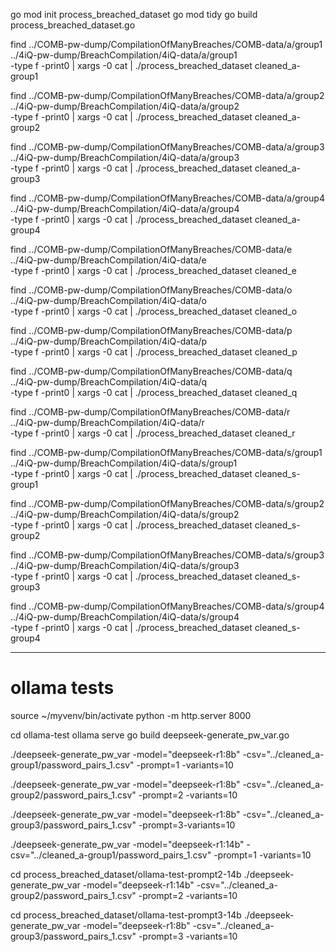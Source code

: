 go mod init process_breached_dataset
go mod tidy
go build process_breached_dataset.go

find ../COMB-pw-dump/CompilationOfManyBreaches/COMB-data/a/group1 \
     ../4iQ-pw-dump/BreachCompilation/4iQ-data/a/group1 \
     -type f -print0 | xargs -0 cat | ./process_breached_dataset cleaned_a-group1

find ../COMB-pw-dump/CompilationOfManyBreaches/COMB-data/a/group2 \
     ../4iQ-pw-dump/BreachCompilation/4iQ-data/a/group2 \
     -type f -print0 | xargs -0 cat | ./process_breached_dataset cleaned_a-group2

find ../COMB-pw-dump/CompilationOfManyBreaches/COMB-data/a/group3 \
     ../4iQ-pw-dump/BreachCompilation/4iQ-data/a/group3 \
     -type f -print0 | xargs -0 cat | ./process_breached_dataset cleaned_a-group3

find ../COMB-pw-dump/CompilationOfManyBreaches/COMB-data/a/group4 \
     ../4iQ-pw-dump/BreachCompilation/4iQ-data/a/group4 \
     -type f -print0 | xargs -0 cat | ./process_breached_dataset cleaned_a-group4

find ../COMB-pw-dump/CompilationOfManyBreaches/COMB-data/e \
     ../4iQ-pw-dump/BreachCompilation/4iQ-data/e \
     -type f -print0 | xargs -0 cat | ./process_breached_dataset cleaned_e

find ../COMB-pw-dump/CompilationOfManyBreaches/COMB-data/o \
     ../4iQ-pw-dump/BreachCompilation/4iQ-data/o \
     -type f -print0 | xargs -0 cat | ./process_breached_dataset cleaned_o

find ../COMB-pw-dump/CompilationOfManyBreaches/COMB-data/p \
     ../4iQ-pw-dump/BreachCompilation/4iQ-data/p \
     -type f -print0 | xargs -0 cat | ./process_breached_dataset cleaned_p

find ../COMB-pw-dump/CompilationOfManyBreaches/COMB-data/q \
     ../4iQ-pw-dump/BreachCompilation/4iQ-data/q \
     -type f -print0 | xargs -0 cat | ./process_breached_dataset cleaned_q

find ../COMB-pw-dump/CompilationOfManyBreaches/COMB-data/r \
     ../4iQ-pw-dump/BreachCompilation/4iQ-data/r \
     -type f -print0 | xargs -0 cat | ./process_breached_dataset cleaned_r

find ../COMB-pw-dump/CompilationOfManyBreaches/COMB-data/s/group1 \
     ../4iQ-pw-dump/BreachCompilation/4iQ-data/s/group1 \
     -type f -print0 | xargs -0 cat | ./process_breached_dataset cleaned_s-group1

find ../COMB-pw-dump/CompilationOfManyBreaches/COMB-data/s/group2 \
     ../4iQ-pw-dump/BreachCompilation/4iQ-data/s/group2 \
     -type f -print0 | xargs -0 cat | ./process_breached_dataset cleaned_s-group2

find ../COMB-pw-dump/CompilationOfManyBreaches/COMB-data/s/group3 \
     ../4iQ-pw-dump/BreachCompilation/4iQ-data/s/group3 \
     -type f -print0 | xargs -0 cat | ./process_breached_dataset cleaned_s-group3

find ../COMB-pw-dump/CompilationOfManyBreaches/COMB-data/s/group4 \
     ../4iQ-pw-dump/BreachCompilation/4iQ-data/s/group4 \
     -type f -print0 | xargs -0 cat | ./process_breached_dataset cleaned_s-group4

----

# ollama tests

source ~/myvenv/bin/activate
python -m http.server 8000

cd ollama-test
ollama serve
go build deepseek-generate_pw_var.go

./deepseek-generate_pw_var -model="deepseek-r1:8b" -csv="../cleaned_a-group1/password_pairs_1.csv" -prompt=1 -variants=10

./deepseek-generate_pw_var -model="deepseek-r1:8b" -csv="../cleaned_a-group2/password_pairs_1.csv" -prompt=2 -variants=10

./deepseek-generate_pw_var -model="deepseek-r1:8b" -csv="../cleaned_a-group3/password_pairs_1.csv" -prompt=3-variants=10


./deepseek-generate_pw_var -model="deepseek-r1:14b" -csv="../cleaned_a-group1/password_pairs_1.csv" -prompt=1 -variants=10

cd process_breached_dataset/ollama-test-prompt2-14b
./deepseek-generate_pw_var -model="deepseek-r1:14b" -csv="../cleaned_a-group2/password_pairs_1.csv" -prompt=2 -variants=10

cd process_breached_dataset/ollama-test-prompt3-14b
./deepseek-generate_pw_var -model="deepseek-r1:8b" -csv="../cleaned_a-group3/password_pairs_1.csv" -prompt=3 -variants=10

